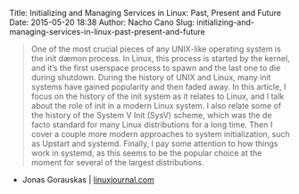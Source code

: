 Title: Initializing and Managing Services in Linux: Past, Present and Future
Date: 2015-05-20 18:38
Author: Nacho Cano
Slug: initializing-and-managing-services-in-linux-past-present-and-future

> One of the most crucial pieces of any UNIX-like operating system is
> the init dæmon process. In Linux, this process is started by the
> kernel, and it’s the first userspace process to spawn and the last one
> to die during shutdown. During the history of UNIX and Linux, many
> init systems have gained popularity and then faded away. In this
> article, I focus on the history of the init system as it relates to
> Linux, and I talk about the role of init in a modern Linux system. I
> also relate some of the history of the System V Init (SysV) scheme,
> which was the de facto standard for many Linux distributions for a
> long time. Then I cover a couple more modern approaches to system
> initialization, such as Upstart and systemd. Finally, I pay some
> attention to how things work in systemd, as this seems to be the
> popular choice at the moment for several of the largest distributions.

- Jonas Gorauskas | [linuxjournal.com][]

  [linuxjournal.com]: http://www.linuxjournal.com/content/initializing-and-managing-services-linux-past-present-and-future
    "Initializing and Managing Services in Linux: Past, Present and Future"
